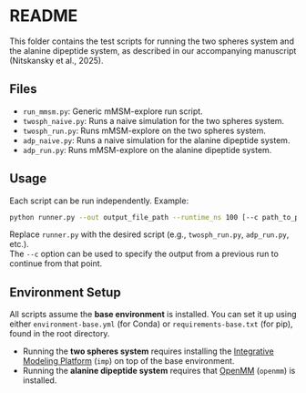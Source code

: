 # README

This folder contains the test scripts for running the two spheres system and the alanine dipeptide system, as described in our accompanying manuscript (Nitskansky et al., 2025).

## Files

- `run_mmsm.py`: Generic mMSM-explore run script.
- `twosph_naive.py`: Runs a naive simulation for the two spheres system.
- `twosph_run.py`: Runs mMSM-explore on the two spheres system.
- `adp_naive.py`:  Runs a naive simulation for the alanine dipeptide system.
- `adp_run.py`: Runs mMSM-explore on the alanine dipeptide system.

## Usage

Each script can be run independently. Example:

```bash
python runner.py --out output_file_path --runtime_ns 100 [--c path_to_previous_run]
```

Replace `runner.py` with the desired script (e.g., `twosph_run.py`, `adp_run.py`, etc.).  
The `--c` option can be used to specify the output from a previous run to continue from that point.

## Environment Setup

All scripts assume the **base environment** is installed. You can set it up using either `environment-base.yml` (for Conda) or `requirements-base.txt` (for pip), found in the root directory.

- Running the **two spheres system** requires installing the [Integrative Modeling Platform](https://integrativemodeling.org) (`imp`) on top of the base environment.  
- Running the **alanine dipeptide system** requires that [OpenMM](https://openmm.org) (`openmm`) is installed.

